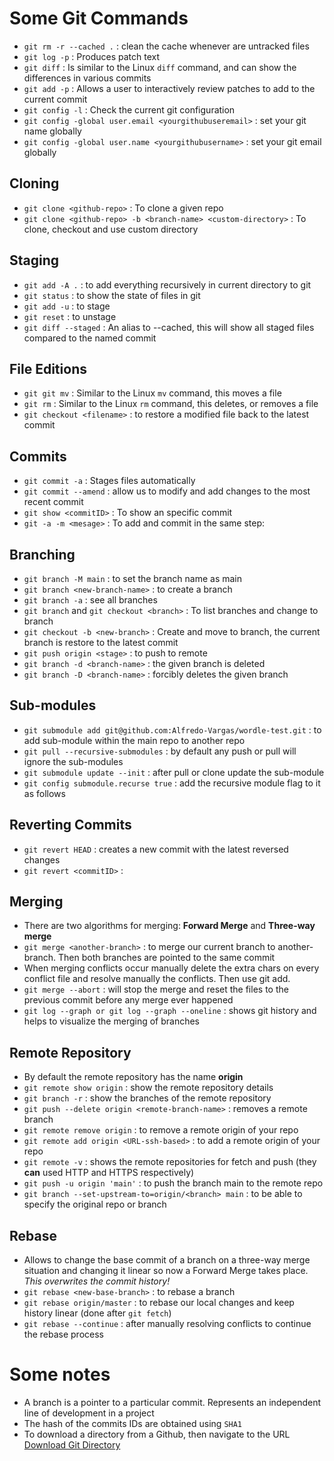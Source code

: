 # Some Git Commands

- `git rm -r --cached .` : clean the cache whenever are untracked files
- `git log -p` : Produces patch text
- `git diff` : Is similar to the Linux `diff` command, and can show the differences in various commits
- `git add -p` : Allows a user to interactively review patches to add to the current commit
- `git config -l` : Check the current git configuration
- `git config -global user.email <yourgithubuseremail>` : set your git name globally
- `git config -global user.name <yourgithubusername>` : set your git email globally

## Cloning

- `git clone <github-repo>` : To clone a given repo
- `git clone <github-repo> -b <branch-name> <custom-directory>` : To clone, checkout and use custom directory

## Staging

- `git add -A .` : to add everything recursively in current directory to git
- `git status` : to show the state of files in git
- `git add -u` : to stage
- `git reset` : to unstage
- `git diff --staged` : An alias to --cached, this will show all staged files compared to the named commit

## File Editions

- `git git mv` : Similar to the Linux `mv` command, this moves a file
- `git rm` : Similar to the Linux `rm` command, this deletes, or removes a file
- `git checkout <filename>` : to restore a modified file back to the latest commit

## Commits

- `git commit -a` : Stages files automatically
- `git commit --amend` : allow us to modify and add changes to the most recent commit
- `git show <commitID>` : To show an specific commit
- `git -a -m <mesage>` : To add and commit in the same step:

## Branching

- `git branch -M main` : to set the branch name as main
- `git branch <new-branch-name>` : to create a branch
- `git branch -a` : see all branches
- `git branch` and `git checkout <branch>` : To list branches and change to branch
- `git checkout -b <new-branch>` : Create and move to branch, the current branch is restore to the latest commit
- `git push origin <stage>` : to push to remote
- `git branch -d <branch-name>` : the given branch is deleted
- `git branch -D <branch-name>` : forcibly deletes the given branch

## Sub-modules

- `git submodule add git@github.com:Alfredo-Vargas/wordle-test.git` : to add sub-module within the main repo to another repo
- `git pull --recursive-submodules` : by default any push or pull will ignore the sub-modules
- `git submodule update --init` : after pull or clone update the sub-module
- `git config submodule.recurse true` : add the recursive module flag to it as follows

## Reverting Commits

- `git revert HEAD` : creates a new commit with the latest reversed changes
- `git revert <commitID>` :

## Merging

- There are two algorithms for merging: **Forward Merge** and **Three-way merge**
- `git merge <another-branch>` : to merge our current branch to another-branch. Then both branches are pointed to the same commit
- When merging conflicts occur manually delete the extra chars on every conflict file and resolve manually the conflicts. Then use git add.
- `git merge --abort` : will stop the merge and reset the files to the previous commit before any merge ever happened
- `git log --graph or git log --graph --oneline` : shows git history and helps to visualize the merging of branches

## Remote Repository

- By default the remote repository has the name **origin**
- `git remote show origin` : show the remote repository details
- `git branch -r` : show the branches of the remote repository
- `git push --delete origin <remote-branch-name>` : removes a remote branch
- `git remote remove origin` : to remove a remote origin of your repo
- `git remote add origin <URL-ssh-based>` : to add a remote origin of your repo
- `git remote -v` : shows the remote repositories for fetch and push (they **can** used HTTP and HTTPS respectively)
- `git push -u origin 'main'` : to push the branch main to the remote repo
- `git branch --set-upstream-to=origin/<branch> main` : to be able to specify the original repo or branch

## Rebase

- Allows to change the base commit of a branch on a three-way merge situation and changing it linear so now a Forward Merge takes place. _This overwrites the commit history!_
- `git rebase <new-base-branch>` : to rebase a branch
- `git rebase origin/master` : to rebase our local changes and keep history linear (done after `git fetch`)
- `git rebase --continue` : after manually resolving conflicts to continue the rebase process

# Some notes

- A branch is a pointer to a particular commit. Represents an independent line of development in a project
- The hash of the commits IDs are obtained using `SHA1`
- To download a directory from a Github, then navigate to the URL [Download Git Directory](https://downgit.github.io/-/home)
